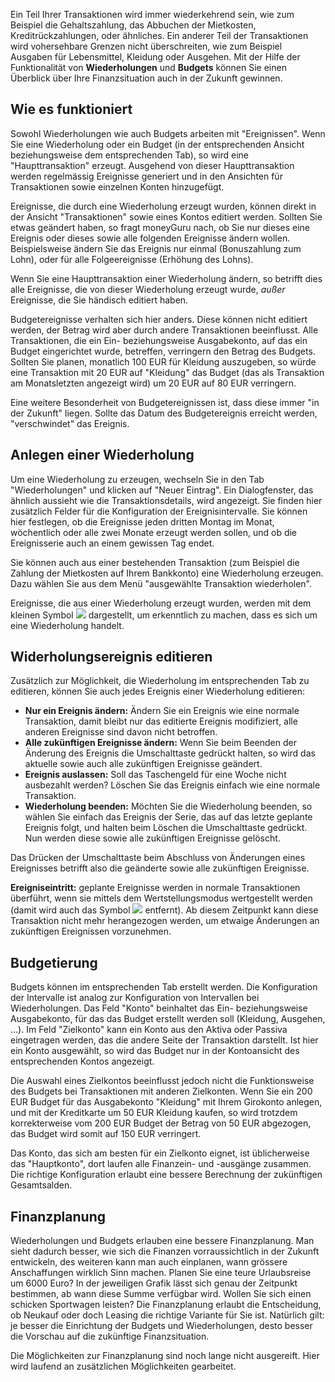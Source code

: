 Ein Teil Ihrer Transaktionen wird immer wiederkehrend sein, wie zum Beispiel die Gehaltszahlung, das Abbuchen der Mietkosten, Kreditrückzahlungen, oder ähnliches. Ein anderer Teil der Transaktionen wird vohersehbare Grenzen nicht überschreiten, wie zum Beispiel Ausgaben für Lebensmittel, Kleidung oder Ausgehen. Mit der Hilfe der Funktionalität von **Wiederholungen** und **Budgets** können Sie einen Überblick über Ihre Finanzsituation auch in der Zukunft gewinnen.

Wie es funktioniert
-----

Sowohl Wiederholungen wie auch Budgets arbeiten mit "Ereignissen". Wenn Sie eine Wiederholung oder ein Budget (in der entsprechenden Ansicht beziehungsweise dem entsprechenden Tab), so wird eine "Haupttransaktion" erzeugt. Ausgehend von dieser Haupttransaktion werden regelmässig Ereignisse generiert und in den Ansichten für Transaktionen sowie einzelnen Konten hinzugefügt.

Ereignisse, die durch eine Wiederholung erzeugt wurden, können direkt in der Ansicht "Transaktionen" sowie eines Kontos editiert werden. Sollten Sie etwas geändert haben, so fragt moneyGuru nach, ob Sie nur dieses eine Ereignis oder dieses sowie alle folgenden Ereignisse ändern wollen. Beispielsweise ändern Sie das Ereignis nur einmal (Bonuszahlung zum Lohn), oder für alle Folgeereignisse (Erhöhung des Lohns).

Wenn Sie eine Haupttransaktion einer Wiederholung ändern, so betrifft dies alle Ereignisse, die von dieser Wiederholung erzeugt wurde, *außer* Ereignisse, die Sie händisch editiert haben.

Budgetereignisse verhalten sich hier anders. Diese können nicht editiert werden, der Betrag wird aber durch andere Transaktionen beeinflusst. Alle Transaktionen, die ein Ein- beziehungsweise Ausgabekonto, auf das ein Budget eingerichtet wurde, betreffen, verringern den Betrag des Budgets. Sollten Sie planen, monatlich 100 EUR für Kleidung auszugeben, so würde eine Transaktion mit 20 EUR auf "Kleidung" das Budget (das als Transaktion am Monatsletzten angezeigt wird) um 20 EUR auf 80 EUR verringern.

Eine weitere Besonderheit von Budgetereignissen ist, dass diese immer "in der Zukunft" liegen. Sollte das Datum des Budgetereignis erreicht werden, "verschwindet" das Ereignis.

Anlegen einer Wiederholung
-----

Um eine Wiederholung zu erzeugen, wechseln Sie in den Tab "Wiederholungen" und klicken auf "Neuer Eintrag". Ein Dialogfenster, das ähnlich aussieht wie die Transaktionsdetails, wird angezeigt. Sie finden hier zusätzlich Felder für die Konfiguration der Ereignisintervalle. Sie können hier festlegen, ob die Ereignisse jeden dritten Montag im Monat, wöchentlich oder alle zwei Monate erzeugt werden sollen, und ob die Ereignisserie auch an einem gewissen Tag endet.

Sie können auch aus einer bestehenden Transaktion (zum Beispiel die Zahlung der Mietkosten auf Ihrem Bankkonto) eine Wiederholung erzeugen. Dazu wählen Sie aus dem Menü "ausgewählte Transaktion wiederholen".

Ereignisse, die aus einer Wiederholung erzeugt wurden, werden mit dem kleinen Symbol ![](images/clock.png) dargestellt, um erkenntlich zu machen, dass es sich um eine Wiederholung handelt.

Widerholungsereignis editieren
-----

Zusätzlich zur Möglichkeit, die Wiederholung im entsprechenden Tab zu editieren, können Sie auch jedes Ereignis einer Wiederholung editieren:

* **Nur ein Ereignis ändern:** Ändern Sie ein Ereignis wie eine normale Transaktion, damit bleibt nur das editierte Ereignis modifiziert, alle anderen Ereignisse sind davon nicht betroffen.
* **Alle zukünftigen Ereignisse ändern:** Wenn Sie beim Beenden der Änderung des Ereignis die Umschalttaste gedrückt halten, so wird das aktuelle sowie auch alle zukünftigen Ereignisse geändert.
* **Ereignis auslassen:** Soll das Taschengeld für eine Woche nicht ausbezahlt werden? Löschen Sie das Ereignis einfach wie eine normale Transaktion.
* **Wiederholung beenden:** Möchten Sie die Wiederholung beenden, so wählen Sie einfach das Ereignis der Serie, das auf das letzte geplante Ereignis folgt, und halten beim Löschen die Umschalttaste gedrückt. Nun werden diese sowie alle zukünftigen Ereignisse gelöscht.

Das Drücken der Umschalttaste beim Abschluss von Änderungen eines Ereignisses betrifft also die geänderte sowie alle zukünftigen Ereignisse.

**Ereigniseintritt:** geplante Ereignisse werden in normale Transaktionen überführt, wenn sie mittels dem Wertstellungsmodus wertgestellt werden (damit wird auch das Symbol ![](images/clock.png) entfernt). Ab diesem Zeitpunkt kann diese Transaktion nicht mehr herangezogen werden, um etwaige Änderungen an zukünftigen Ereignissen vorzunehmen.

Budgetierung
-----

Budgets können im entsprechenden Tab erstellt werden. Die Konfiguration der Intervalle ist analog zur Konfiguration von Intervallen bei Wiederholungen. Das Feld "Konto" beinhaltet das Ein- beziehungsweise Ausgabekonto, für das das Budget erstellt werden soll (Kleidung, Ausgehen, ...). Im Feld "Zielkonto" kann ein Konto aus den Aktiva oder Passiva eingetragen werden, das die andere Seite der Transaktion darstellt. Ist hier ein Konto ausgewählt, so wird das Budget nur in der Kontoansicht des entsprechenden Kontos angezeigt.

Die Auswahl eines Zielkontos beeinflusst jedoch nicht die Funktionsweise des Budgets bei Transaktionen mit anderen Zielkonten. Wenn Sie ein 200 EUR Budget für das Ausgabekonto "Kleidung" mit Ihrem Girokonto anlegen, und mit der Kreditkarte um 50 EUR Kleidung kaufen, so wird trotzdem korrekterweise vom 200 EUR Budget der Betrag von 50 EUR abgezogen, das Budget wird somit auf 150 EUR verringert.

Das Konto, das sich am besten für ein Zielkonto eignet, ist üblicherweise das "Hauptkonto", dort laufen alle Finanzein- und -ausgänge zusammen. Die richtige Konfiguration erlaubt eine bessere Berechnung der zukünftigen Gesamtsalden.

Finanzplanung
-----

Wiederholungen und Budgets erlauben eine bessere Finanzplanung. Man sieht dadurch besser, wie sich die Finanzen vorraussichtlich in der Zukunft entwickeln, des weiteren kann man auch einplanen, wann grössere Anschaffungen wirklich Sinn machen. Planen Sie eine teure Urlaubsreise um 6000 Euro? In der jeweiligen Grafik lässt sich genau der Zeitpunkt bestimmen, ab wann diese Summe verfügbar wird. Wollen Sie sich einen schicken Sportwagen leisten? Die Finanzplanung erlaubt die Entscheidung, ob Neukauf oder doch Leasing die richtige Variante für Sie ist. Natürlich gilt: je besser die Einrichtung der Budgets und Wiederholungen, desto besser die Vorschau auf die zukünftige Finanzsituation.

Die Möglichkeiten zur Finanzplanung sind noch lange nicht ausgereift. Hier wird laufend an zusätzlichen Möglichkeiten gearbeitet.
